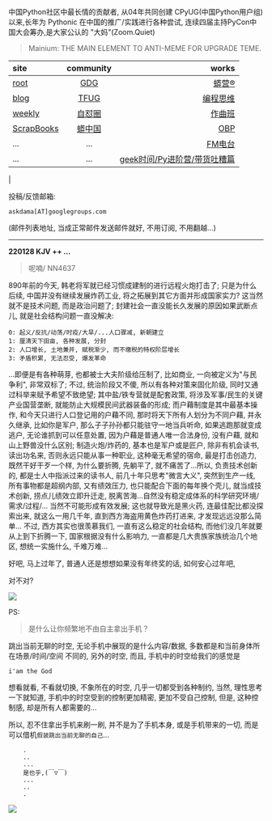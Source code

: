中国Python社区中最长情的贡献者, 从04年共同创建 CPyUG(中国Python用户组)以来,长年为 Pythonic 在中国的推广/实践进行各种尝试, 连续四届主持PyCon中国大会筹办,是大家公认的 "大妈"(Zoom.Quiet)

> Mainium: THE MAIN ELEMENT TO ANTI-MEME FOR UPGRADE TEME.

| site | community | works |
| :-----| :----: | ----: |
| [root](http://zoomquiet.io/) | [GDG](https://blog.zhgdg.org/) | [蟒营®](https://doc.101.camp/) |
| [blog](https://blog.zoomquiet.io/pages/zoomquiet.html) | [TFUG](http://zh.tfug.world/) | [编程思维](https://py.101.camp/) |
| [weekly](http://weekly.pychina.org/) | [自怼圈](https://du.101.camp/) | [作曲班](https://mu.101.camp/) |
| [ScrapBooks](https://zoomquiet.io/collection.html) | [蟒中国](https://pychina.org/) | [OBP](https://zoomquiet.io/obp/index.html) |
| ... | ... | [FM电台](https://fm.101.camp/) |
| ... | ... | [geek时间/Py进阶营/带货吐糟篇](https://fm.101.camp/2020/geek2py-dama.html) 
 |


投稿/反馈邮箱:

    askdama[AT]googlegroups.com

(邮件列表地址, 
当成正常邮件发送邮件就好, 不用订阅, 不用翻越...)



---------------------------------------------------
**220128 KJV ++ ...**

> 呢喃/ NN4637



890年前的今天, 韩老将军就已经习惯成建制的进行远程火炮打击了; 只是为什么后续, 中国并没有继续发展炸药工业, 将之拓展到其它方面并形成国家实力?
这当然就不是技术问题, 而是政治问题了; 封建社会一直没能长久发展的原因如果武断点儿, 就是社会结构问题一直没解决:

    0: 起义/反抗/动荡/时疫/大旱/...人口骤减, 新朝建立
    1: 厘清天下田亩, 各种发展, 分封
    2: 人口增长, 土地兼并, 赋税渐少, 而不缴税的特权阶层增长
    3: 矛盾积累, 无法忍受, 爆发革命

...即便是有各种萌芽, 也都被士大夫阶级给压制了, 比如商业, 一向被定义为"与民争利", 非常双标了;
不过, 统治阶段又不傻, 所以有各种对策来固化阶级, 同时又通过科举来赋予希望不致绝望; 其中盐/铁专营就是配套政策, 将涉及军事/民生的关键产业国营垄断, 就能防止大规模民间武器装备的形成; 
而户藉制度是其中最基本操作, 和今天只进行人口登记用的户藉不同, 那时将天下所有人划分为不同户藉, 并永久继承, 比如你是军户, 那么子子孙孙都只能驻守一地当兵听命, 如果逃跑那就变成逃户, 无论谁抓到可以任意处置, 因为户藉是普通人唯一合法身份, 没有户藉, 就和山上野兽没什么区别;
制造火炮/炸药的, 基本也是军户或是匠户, 除非有机会读书, 读出功名来, 否则永远只能从事一种职业, 这种毫无希望的宿命, 最是打击创造力, 既然干好干歹一个样, 为什么要折腾, 先躺平了, 就不痛苦了...所以, 负责技术创新的, 都是士人中指派过来的读书人, 前几十年只思考"微言大义", 突然到生产一线, 所有事物都是超纲内部, 又有绩效压力, 也只能配合下面的每年换个壳儿, 就当成技术创新, 捞点儿绩效立即升迁走, 脱离苦海...自然没有稳定成体系的科学研究环境/需求/过程/... 当然不可能形成有效发展; 这也就导致光是黑火药, 连最佳配比都没探索出来, 就这么一用几千年, 直到西方海盗用黄色炸药打进来, 才发现远远没那么简单...
不过, 西方其实也很羡慕我们, 一直有这么稳定的社会结构, 而他们没几年就要从上到下折腾一下, 国家根据没有什么影响力, 一直都是几大贵族家族统治几个地区, 想统一实施什么, 千难万难...

好吧, 马上过年了, 普通人还是想想如果没有年终奖的话, 如何安心过年吧,

对不对?​

![](https://ipic.zoomquiet.top/2022-01-27-zq42-today-card-2201.028.jpeg)




PS:
> 是什么让你频繁地不由自主拿出手机？

跳出当前无聊的时空,
无论手机中展现的是什么内容/数据,
多数都是和当前身体所在场景/时间/空间 不同的,
另外的时空,
而且, 手机中的时空给我们的感觉是

    i'am the God

想看就看, 不看就切换,
不象所在的时空, 几乎一切都受到各种制约,
当然,
理性思考一下就知道,
手机中的时空受到的控制更加精密, 更加不受自己控制,
但是, 这种控制感,
却是所有人都需要的...

所以, 
忍不住拿出手机来刷一刷,
并不是为了手机本身, 或是手机带来的一切,
而是可以借机`假装跳出当前无聊的自己`...



```
    .
    ..
    ...
    是也乎,(￣▽￣)
    ...
    ..
    .
```


![](http://ydlj.zoomquiet.top/ipic/2021-07-10-210701DU21-zip.jpg)

